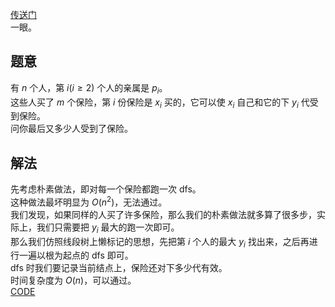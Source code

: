 [传送门](https://www.luogu.com.cn/problem/AT_abc309_e)    
一眼。
## 题意
有 $n$ 个人，第 $i(i≥2)$ 个人的亲属是 $p_i$。     
这些人买了 $m$ 个保险，第 $i$ 份保险是 $x_i$ 买的，它可以使 $x_i$ 自己和它的下 $y_i$ 代受到保险。   
问你最后又多少人受到了保险。    
## 解法
先考虑朴素做法，即对每一个保险都跑一次 dfs。   
这种做法最坏明显为 $O(n^2)$，无法通过。     
我们发现，如果同样的人买了许多保险，那么我们的朴素做法就多算了很多步，实际上，我们只需要把 $y_i$ 最大的跑一次即可。    
那么我们仿照线段树上懒标记的思想，先把第 $i$ 个人的最大 $y_i$ 找出来，之后再进行一遍以根为起点的 dfs 即可。      
dfs 时我们要记录当前结点上，保险还对下多少代有效。   
时间复杂度为 $O(n)$，可以通过。       
[CODE](https://www.luogu.com.cn/paste/a5clltfq)